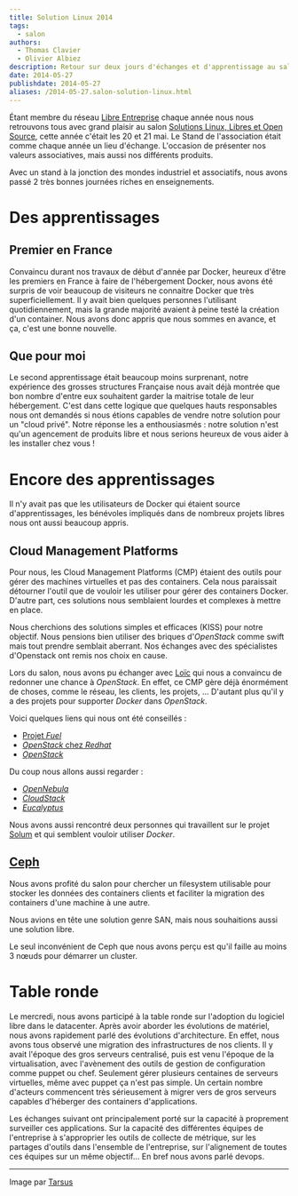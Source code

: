 ```yaml
---
title: Solution Linux 2014
tags:
  - salon
authors:
  - Thomas Clavier
  - Olivier Albiez
description: Retour sur deux jours d'échanges et d'apprentissage au salon Solution Linux 2014.
date: 2014-05-27
publishdate: 2014-05-27
aliases: /2014-05-27.salon-solution-linux.html
---
```


Étant membre du réseau [Libre Entreprise](http://www.libre-entreprise.org/) chaque année nous nous retrouvons tous avec grand plaisir au salon [Solutions Linux, Libres et Open Source](http://www.solutionslinux.fr/), cette année c'était les 20 et 21 mai. Le Stand de l'association était comme chaque année un lieu d'échange. L'occasion de présenter nos valeurs associatives, mais aussi nos différents produits.

Avec un stand à la jonction des mondes industriel et associatifs, nous avons passé 2 très bonnes journées riches en enseignements.

# Des apprentissages


## Premier en France
Convaincu durant nos travaux de début d'année par Docker, heureux d'être les premiers en France à faire de l'hébergement Docker, nous avons été surpris de voir beaucoup de visiteurs ne connaitre Docker que très superficiellement. Il y avait bien quelques personnes l'utilisant quotidiennement, mais la grande majorité avaient à peine testé la création d'un container. Nous avons donc appris que nous sommes en avance, et ça, c'est une bonne nouvelle.


## Que pour moi
Le second apprentissage était beaucoup moins surprenant, notre expérience des grosses structures Française nous avait déjà montrée que bon nombre d'entre eux souhaitent garder la maitrise totale de leur hébergement. C'est dans cette logique que quelques hauts responsables nous ont demandés si nous étions capables de vendre notre solution pour un "cloud privé". Notre réponse les a enthousiasmés : notre solution n'est qu'un agencement de produits libre et nous serions heureux de vous aider à les installer chez vous !


# Encore des apprentissages

Il n'y avait pas que les utilisateurs de Docker qui étaient source d'apprentissages, les bénévoles impliqués dans de nombreux projets libres nous ont aussi beaucoup appris.

## Cloud Management Platforms

Pour nous, les Cloud Management Platforms (CMP) étaient des outils pour gérer des machines virtuelles et pas des containers. Cela nous paraissait détourner l'outil que de vouloir les utiliser pour gérer des containers Docker. D'autre part, ces solutions nous semblaient lourdes et complexes à mettre en place.

Nous cherchions des solutions simples et efficaces (KISS) pour notre objectif. Nous pensions bien utiliser des briques d'*OpenStack* comme swift mais tout prendre semblait aberrant. Nos échanges avec des spécialistes d'Openstack ont remis nos choix en cause.

Lors du salon, nous avons pu échanger avec [Loïc](http://dachary.org/) qui nous a convaincu de redonner une chance à *OpenStack*. En effet, ce CMP gère déjà énormément de choses, comme le réseau, les clients, les projets, ... D'autant plus qu'il y a des projets pour supporter *Docker* dans *OpenStack*.

Voici quelques liens qui nous ont été conseillés :

- [Projet *Fuel*](http://software.mirantis.com/key-related-openstack-projects/project-fuel/)
- [*OpenStack* chez *Redhat*](http://openstack.redhat.com/)
- [*OpenStack*](https://www.openstack.org/)

Du coup nous allons aussi regarder :

- [*OpenNebula*](http://opennebula.org/)
- [*CloudStack*](http://cloudstack.apache.org/)
- [*Eucalyptus*](https://www.eucalyptus.com/)

Nous avons aussi rencontré deux personnes qui travaillent sur le projet [Solum](https://wiki.openstack.org/wiki/Solum) et qui semblent vouloir utiliser *Docker*.


## [Ceph](http://ceph.com/)

Nous avons profité du salon pour chercher un filesystem utilisable pour stocker les données des containers clients et faciliter la migration des containers d'une machine à une autre.

Nous avions en tête une solution genre SAN, mais nous souhaitions aussi une solution libre.

Le seul inconvénient de Ceph que nous avons perçu est qu'il faille au moins 3 nœuds pour démarrer un cluster.

# Table ronde

Le mercredi, nous avons participé à la table ronde sur l'adoption du logiciel libre dans le datacenter. Après avoir aborder les évolutions de matériel, nous avons rapidement parlé des évolutions d'architecture. En effet, nous avons tous observé une migration des infrastructures de nos clients. Il y avait l'époque des gros serveurs centralisé, puis est venu l'époque de la virtualisation, avec l'avènement des outils de gestion de configuration comme puppet ou chef. Seulement gérer plusieurs centaines de serveurs virtuelles, même avec puppet ça n'est pas simple. Un certain nombre d'acteurs commencent très sérieusement à migrer vers de gros serveurs capables d'héberger des containers d'applications.

Les échanges suivant ont principalement porté sur la capacité à proprement surveiller ces applications. Sur la capacité des différentes équipes de l'entreprise à s'approprier les outils de collecte de métrique, sur les partages d'outils dans l'ensemble de l'entreprise, sur l'alignement de toutes ces équipes sur un même objectif... En bref nous avons parlé devops.

---
Image par [Tarsus](http://www.solutionslinux.fr/)

